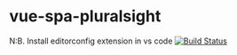 # vue-spa-pluralsight

N:B. Install editorconfig extension in vs code
[![Build Status](https://travis-ci.org/imrebartis/vue-spa-pluralsight.svg?branch=master)](https://travis-ci.org/imrebartis/vue-spa-pluralsight)
